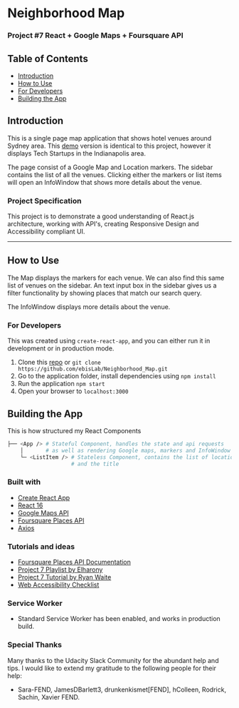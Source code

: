 # Neighborhood Map

### Project \#7 React + Google Maps + Foursquare API

## Table of Contents

- [Introduction](#introduction)
- [How to Use](#how-to-use)
- [For Developers](#for-developers)
- [Building the App](#building-the-app)

## Introduction

This is a single page map application that shows hotel venues around Sydney area.
This [demo](https://ebislab.github.io/react_map) version is identical to this project, however it displays Tech Startups in the Indianapolis area.

The page consist of a Google Map and Location markers. The sidebar contains the list of all the venues. Clicking either the markers or list items will open an InfoWindow that shows more details about the venue.


### Project Specification

This project is to demonstrate a good understanding of React.js architecture, working with API's, creating Responsive Design and Accessibility compliant UI.

---

## How to Use

The Map displays the markers for each venue. We can also find this same list of venues on the sidebar. An text input box in the sidebar gives us a filter functionality by showing places that match our search query.

The InfoWindow displays more details about the venue.

### For Developers

This was created using `create-react-app`, and you can either run it in development or in production mode.

1. Clone this [repo](https://github.com/ebisLab/Neighborhood_Map) or
   `git clone https://github.com/ebisLab/Neighborhood_Map.git`
2. Go to the application folder, install dependencies using `npm install`
3. Run the application `npm start`
4. Open your browser to `localhost:3000`

## Building the App

This is how structured my React Components

```bash
├── <App /> # Stateful Component, handles the state and api requests
    │       # as well as rendering Google maps, markers and InfoWindow
    └─ <ListItem /> # Stateless Component, contains the list of locations
                    # and the title
```

### Built with

- [Create React App](https://github.com/facebookincubator/create-react-app)
- [React 16](https://reactjs.org/)
- [Google Maps API](https://developers.google.com/maps/documentation/)
- [Foursquare Places API](https://developer.foursquare.com/)
- [Axios](https://github.com/axios/axios)

### Tutorials and ideas

- [Foursquare Places API Documentation](https://developer.foursquare.com/docs/api/venues/explore)
- [Project 7 Playlist by Elharony](https://www.youtube.com/watch?v=ywdxLNjhBYw&list=PLgOB68PvvmWCGNn8UMTpcfQEiITzxEEA1)
- [Project 7 Tutorial by Ryan Waite](https://www.youtube.com/watch?v=LvQe7xrUh7I&t=165s)
- [Web Accessibility Checklist](https://a11yproject.com/checklist)

### Service Worker
- Standard Service Worker has been enabled, and works in production build. 

### Special Thanks

Many thanks to the Udacity Slack Community for the abundant help and tips. I would like to extend my gratitude to the following people for their help:
- Sara-FEND, JamesDBarlett3, drunkenkismet[FEND], hColleen, Rodrick, Sachin, Xavier FEND. 
